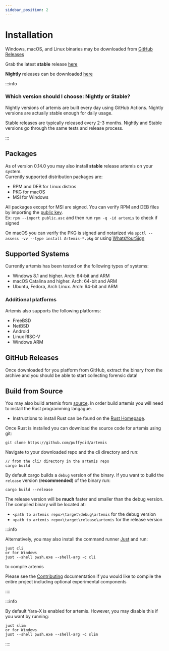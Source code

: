 ```yaml
---
sidebar_position: 2
---
```


# Installation

Windows, macOS, and Linux binaries may be downloaded from
[GitHub Releases](https://github.com/puffyCid/artemis/releases)

Grab the latest **stable** release
[here](https://github.com/puffyCid/artemis/releases)

**Nightly** releases can be downloaded
[here](https://github.com/puffyCid/artemis/releases/tag/nightly)

:::info

### Which version should I choose: Nightly or Stable?

Nightly versions of artemis are built every day using GitHub Actions.
Nightly versions are actually stable enough for daily usage.

Stable releases are typically released every 2-3 months.
Nightly and Stable versions go through the same tests and release process.

:::

## Packages
As of version 0.14.0 you may also install **stable** release artemis on your system.  
Currently supported distribution packages are:
- RPM and DEB for Linux distros
- PKG for macOS
- MSI for Windows

All packages except for MSI are signed. You can verify RPM and DEB files by importing the [public key](../../static/public.asc).  
Ex: `rpm --import public.asc` and then run `rpm -q -id artemis` to check if signed

On macOS you can verify the PKG is signed and notarized via `spctl --assess -vv --type install Artemis-*.pkg` or using [WhatsYourSign](https://objective-see.org/products/whatsyoursign.html)

## Supported Systems

Currently artemis has been tested on the following types of systems:

- Windows 8.1 and higher. Arch: 64-bit and ARM
- macOS Catalina and higher. Arch: 64-bit and ARM
- Ubuntu, Fedora, Arch Linux. Arch: 64-bit and ARM

### Additional platforms

Artemis also supports the following platforms:

- FreeBSD
- NetBSD
- Android
- Linux RISC-V
- Windows ARM

## GitHub Releases

Once downloaded for you platform from GitHub, extract the binary from the
archive and you should be able to start collecting forensic data!

## Build from Source

You may also build artemis from [source](https://github.com/puffycid/artemis).
In order build artemis you will need to install the Rust programming langague.

- Instructions to install Rust can be found on the
  [Rust Homepage](https://www.rust-lang.org/).

Once Rust is installed you can download the source code for artemis using git:

```
git clone https://github.com/puffycid/artemis
```

Navigate to your downloaded repo and the cli directory and run:

```
// from the cli/ directory in the artemis repo
cargo build
```

By default cargo builds a `debug` version of the binary. If you want to build
the `release` version (**recommended**) of the binary run:

```
cargo build --release
```

The release version will be **much** faster and smaller than the debug version.
The compiled binary will be located at:

- `<path to artemis repo>\target\debug\artemis` for the debug version
- `<path to artemis repo>\target\release\artemis` for the release version

:::info

Alternatively, you may also install the command runner
[Just](https://github.com/casey/just) and run:

```
just cli
or for Windows
just --shell pwsh.exe --shell-arg -c cli
```

to compile artemis

Please see the [Contributing](../Contributing/overview.md) documentation if you
would like to compile the entire project including optional experimental
components

::::

:::info

By default Yara-X is enabled for artemis. However, you may disable this if you want by running:

```
just slim
or for Windows
just --shell pwsh.exe --shell-arg -c slim
```

::::
